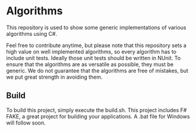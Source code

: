 Algorithms
=========================

This repository is used to show some generic implementations of various algorithms using C#.

Feel free to contribute anytime, but please note that this repository sets a high value on well implemented algorithms, so every
algorithm has to include unit tests. Ideally those unit tests should be written in NUnit.
To ensure that the algorithms are as versatile as possible, they must be generic.
We do not guarantee that the algorithms are free of mistakes, but we put great strength in avoiding them.

## Build
To build this project, simply execute the build.sh.
This project includes F# FAKE, a great project for building your applications.
A .bat file for Windows will follow soon.
